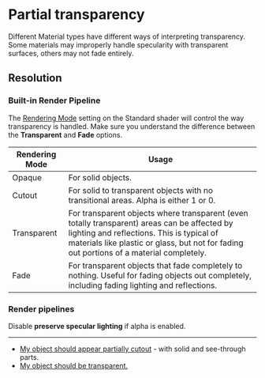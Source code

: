 # Partial transparency

Different Material types have different ways of interpreting transparency.  
Some materials may improperly handle specularity with transparent surfaces, others may not fade entirely.

## Resolution
### Built-in Render Pipeline
The [Rendering Mode](https://docs.unity3d.com/Manual/StandardShaderMaterialParameterRenderingMode.html) setting on the Standard shader will control the way transparency is handled. Make sure you understand the difference between the **Transparent** and **Fade** options.

| Rendering Mode | Usage                                                                                                                                                                                                                                 |
|----------------|---------------------------------------------------------------------------------------------------------------------------------------------------------------------------------------------------------------------------------------|
| Opaque         | For solid objects.                                                                                                                                                                                                                    |
| Cutout         | For solid to transparent objects with no transitional areas. Alpha is either 1 or 0.                                                                                                                                                  |
| Transparent    | For transparent objects where transparent (even totally transparent) areas can be affected by lighting and reflections. This is typical of materials like plastic or glass, but not for fading out portions of a material completely. |
| Fade           | For transparent objects that fade completely to nothing. Useful for fading objects out completely, including fading lighting and reflections.                                                                                         |

### Render pipelines
Disable **preserve specular lighting** if alpha is enabled.

---  
- [My object should appear partially cutout](Transparent%20To%20Cutout.md) - with solid and see-through parts.
- [My object should be transparent.](Rendering%20Mode.md)
